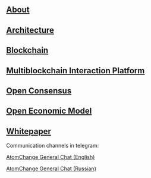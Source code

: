 ## [About](about.md)
## [Architecture](architecture.md)
## [Blockchain](blockchain.md)
## [Multiblockchain Interaction Platform](multiblockchain_interaction_platform.md)
## [Open Consensus](open_consensus.md)
## [Open Economic Model](open_economic_model.md)
## [Whitepaper](whitepaper.md)


Communication channels in telegram:

[AtomChange General Chat (English)](https://t.me/AtomChangeGeneral)

[AtomChange General Chat (Russian)](https://t.me/AtomChangeRuGeneral)
